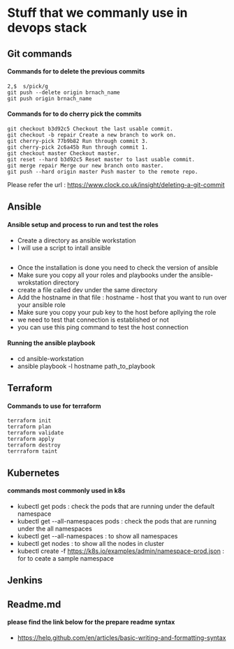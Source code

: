 # Stuff that we commanly use in devops stack

## Git commands

#### Commands for to delete the previous commits

```git rebase hard --
2,$  s/pick/g
git push --delete origin brnach_name
git push origin brnach_name
```

#### Commands for to do cherry pick the commits

```
git checkout b3d92c5 Checkout the last usable commit.
git checkout -b repair Create a new branch to work on.
git cherry-pick 77b9b82 Run through commit 3.
git cherry-pick 2c6a45b Run through commit 1.
git checkout master Checkout master.
git reset --hard b3d92c5 Reset master to last usable commit.
git merge repair Merge our new branch onto master.
git push --hard origin master Push master to the remote repo.
```

Please refer the url : https://www.clock.co.uk/insight/deleting-a-git-commit

## Ansible

#### Ansible setup and process to run and test the roles

- Create a directory as ansible workstation
- I will use a script to intall ansible 

```Script for ansible installation
```

- Once the installation is done you need to check the version of ansible
- Make sure you copy all your roles and playbooks under the ansible-wrokstation directory
- create a file called dev under the same directory
- Add the hostname in that file : hostname - host that you want to run over your ansible role
- Make sure you copy your pub key to the host before apllying the role
- we need to test that connection is established or not
- you can use this ping command to test the host connection

#### Running the ansible playbook 

- cd ansible-workstation
- ansible playbook -l hostname path_to_playbook

## Terraform

#### Commands to use for terraform

```
terraform init
terraform plan
terraform validate
terraform apply
terraform destroy
terrraform taint
```

## Kubernetes

#### commands most commonly used in k8s

- kubectl get pods  :  check the pods that are running under the default namespace
- kubectl get --all-namespaces pods : check the pods that are running under the all namespaces
- kubectl get --all-namespaces  : to show all namespaces
- kubectl get nodes  : to show all the nodes in cluster
- kubectl create -f https://k8s.io/examples/admin/namespace-prod.json  : for to ceate a sample namespace 

## Jenkins

## Readme.md

#### please find the link below for the prepare readme syntax

- https://help.github.com/en/articles/basic-writing-and-formatting-syntax
